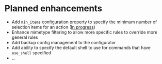 # Planned enhancements

* Add `min_items` configuration property to specify the minimum number of selection items for an action 
  ([In progress](https://github.com/bassmanitram/actions-for-nautilus/pull/16))
* Enhance mimetype filtering to allow more specific rules to override more general rules
* Add backup config management to the configurator
* Add ability to specify the default shell to use for commands that have `use_shell` specified
* ...

